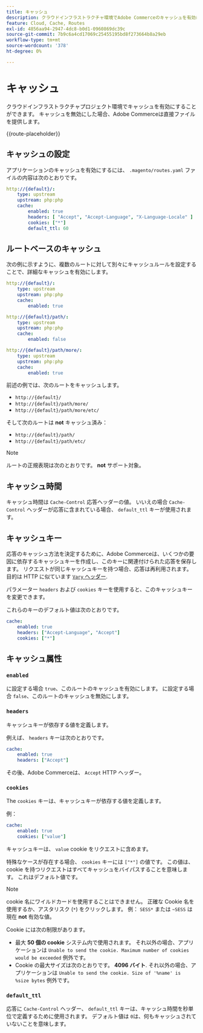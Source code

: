 ```yaml
---
title: キャッシュ
description: クラウドインフラストラクチャ環境でAdobe Commerceのキャッシュを有効にする方法を説明します。
feature: Cloud, Cache, Routes
exl-id: 4856aa94-2947-4dc8-b0d1-0960869dc39c
source-git-commit: 7b9c6a4cd17069c25455195bd8f273664b8a29eb
workflow-type: tm+mt
source-wordcount: '378'
ht-degree: 0%

---
```


# キャッシュ

クラウドインフラストラクチャプロジェクト環境でキャッシュを有効にすることができます。 キャッシュを無効にした場合、Adobe Commerceは直接ファイルを提供します。

{{route-placeholder}}

## キャッシュの設定

アプリケーションのキャッシュを有効にするには、 `.magento/routes.yaml` ファイルの内容は次のとおりです。

```yaml
http://{default}/:
    type: upstream
    upstream: php:php
    cache:
        enabled: true
        headers: [ "Accept", "Accept-Language", "X-Language-Locale" ]
        cookies: ["*"]
        default_ttl: 60
```

## ルートベースのキャッシュ

次の例に示すように、複数のルートに対して別々にキャッシュルールを設定することで、詳細なキャッシュを有効にします。

```yaml
http://{default}/:
    type: upstream
    upstream: php:php
    cache:
        enabled: true

http://{default}/path/:
    type: upstream
    upstream: php:php
    cache:
        enabled: false

http://{default}/path/more/:
    type: upstream
    upstream: php:php
    cache:
        enabled: true
```

前述の例では、次のルートをキャッシュします。

- `http://{default}/`
- `http://{default}/path/more/`
- `http://{default}/path/more/etc/`

そして次のルートは **not** キャッシュ済み：

- `http://{default}/path/`
- `http://{default}/path/etc/`

>[!NOTE]
>
>ルートの正規表現は次のとおりです。 **not** サポート対象。

## キャッシュ時間

キャッシュ時間は `Cache-Control` 応答ヘッダーの値。 いいえの場合 `Cache-Control` ヘッダーが応答に含まれている場合、 `default_ttl` キーが使用されます。

## キャッシュキー

応答のキャッシュ方法を決定するために、Adobe Commerceは、いくつかの要因に依存するキャッシュキーを作成し、このキーに関連付けられた応答を保存します。 リクエストが同じキャッシュキーを持つ場合、応答は再利用されます。 目的は HTTP に似ています [`Vary` ヘッダー](https://www.w3.org/Protocols/rfc2616/rfc2616-sec14.html#sec14.44).

パラメーター `headers` および `cookies` キーを使用すると、このキャッシュキーを変更できます。

これらのキーのデフォルト値は次のとおりです。

```yaml
cache:
    enabled: true
    headers: ["Accept-Language", "Accept"]
    cookies: ["*"]
```

## キャッシュ属性

### `enabled`

に設定する場合 `true`、このルートのキャッシュを有効にします。 に設定する場合 `false`、このルートのキャッシュを無効にします。

### `headers`

キャッシュキーが依存する値を定義します。

例えば、 `headers` キーは次のとおりです。

```yaml
cache:
    enabled: true
    headers: ["Accept"]
```

その後、Adobe Commerceは、 `Accept` HTTP ヘッダー。

### `cookies`

The `cookies` キーは、キャッシュキーが依存する値を定義します。

例：

```yaml
cache:
    enabled: true
    cookies: ["value"]
```

キャッシュキーは、 `value` cookie をリクエストに含めます。

特殊なケースが存在する場合、 `cookies` キーには `["*"]` の値です。 この値は、cookie を持つリクエストはすべてキャッシュをバイパスすることを意味します。 これはデフォルト値です。

>[!NOTE]
>
>cookie 名にワイルドカードを使用することはできません。 正確な Cookie 名を使用するか、アスタリスク (`*`) をクリックします。 例： `SESS*` または `~SESS` は現在 **not** 有効な値。

Cookie には次の制限があります。

- 最大 **50 個の cookie** システム内で使用されます。 それ以外の場合、アプリケーションは `Unable to send the cookie. Maximum number of cookies would be exceeded` 例外です。
- Cookie の最大サイズは次のとおりです。 **4096 バイト**. それ以外の場合、アプリケーションは `Unable to send the cookie. Size of '%name' is %size bytes` 例外です。

### `default_ttl`

応答に `Cache-Control` ヘッダー、 `default_ttl` キーは、キャッシュ時間を秒単位で定義するために使用されます。 デフォルト値は `0`は、何もキャッシュされていないことを意味します。
